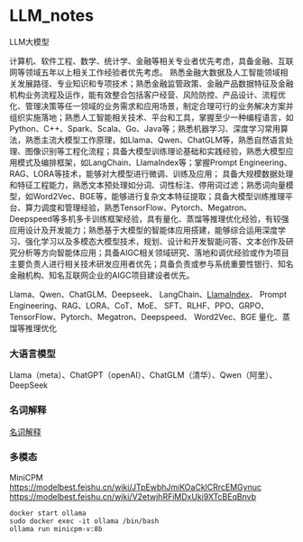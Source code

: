 # LLM_notes
LLM大模型

计算机、软件工程、数学、统计学、金融等相关专业者优先考虑，具备金融、互联网等领域五年以上相关工作经验者优先考虑。 熟悉金融大数据及人工智能领域相关发展路径、专业知识和专项技术；熟悉金融监管政策、金融产品数据特征及金融机构业务流程及运作，能有效整合包括客户经营、风险防控、产品设计、流程优化、管理决策等任一领域的业务需求和应用场景，制定合理可行的业务解决方案并组织实施落地；熟悉人工智能相关技术、平台和工具，掌握至少一种编程语言，如Python、C++、Spark、Scala、Go、Java等；熟悉机器学习、深度学习常用算法，熟悉主流大模型工作原理，如Llama、Qwen、ChatGLM等，熟悉自然语言处理、图像识别等工程化流程；具备大模型训练理论基础和实践经验，熟悉大模型应用模式及编排框架，如LangChain、LlamaIndex等；掌握Prompt Engineering、RAG、LORA等技术，能够对大模型进行微调、训练及应用； 具备大规模数据处理和特征工程能力，熟悉文本预处理如分词、词性标注、停用词过滤；熟悉词向量模型，如Word2Vec、BGE等，能够进行复杂文本特征提取；具备大模型训练推理平台、算力调度和管理经验，熟悉TensorFlow、Pytorch、Megatron、Deepspeed等多机多卡训练框架经验，具有量化、蒸馏等推理优化经验，有较强应用设计及开发能力；熟悉基于大模型的智能体应用搭建，能够综合运用深度学习、强化学习以及多模态大模型技术，规划、设计和开发智能问答、文本创作及研究分析等方向智能体应用；具备AIGC相关领域研究、落地和调优经验或作为项目主要负责人进行相关技术研发应用者优先；具备负责或参与系统重要性银行、知名金融机构、知名互联网企业的AIGC项目建设者优先。

Llama、Qwen、ChatGLM、Deepseek、
LangChain、[LlamaIndex](https://github.com/YUTING0907/LLM_notes/blob/main/LlamaIndex.md)、
Prompt Engineering、RAG、LORA、CoT、MoE、
SFT、RLHF、PPO、GRPO、
TensorFlow、Pytorch、Megatron、Deepspeed、
Word2Vec、BGE
量化、蒸馏等推理优化

### 大语言模型
Llama（meta）、ChatGPT（openAI）、ChatGLM（清华）、Qwen（阿里）、DeepSeek

### 名词解释
[名词解释](https://github.com/YUTING0907/LLM_notes/blob/main/名词解释.md)

### 多模态
MiniCPM
https://modelbest.feishu.cn/wiki/JTpEwbhJmiKOaCklCRrcEMGynuc
https://modelbest.feishu.cn/wiki/V2etwjhRFiMDxUki9XTcBEqBnvb
```
docker start ollama
sudo docker exec -it ollama /bin/bash  
ollama run minicpm-v:8b
```

